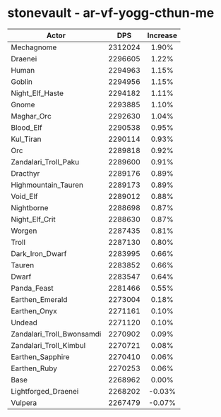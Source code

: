 # stonevault - ar-vf-yogg-cthun-me
| Actor | DPS | Increase |
|---|:---:|:---:|
|Mechagnome|2312024|1.90%|
|Draenei|2296605|1.22%|
|Human|2294963|1.15%|
|Goblin|2294956|1.15%|
|Night_Elf_Haste|2294182|1.11%|
|Gnome|2293885|1.10%|
|Maghar_Orc|2292630|1.04%|
|Blood_Elf|2290538|0.95%|
|Kul_Tiran|2290114|0.93%|
|Orc|2289818|0.92%|
|Zandalari_Troll_Paku|2289600|0.91%|
|Dracthyr|2289176|0.89%|
|Highmountain_Tauren|2289173|0.89%|
|Void_Elf|2289012|0.88%|
|Nightborne|2288698|0.87%|
|Night_Elf_Crit|2288630|0.87%|
|Worgen|2287435|0.81%|
|Troll|2287130|0.80%|
|Dark_Iron_Dwarf|2283995|0.66%|
|Tauren|2283852|0.66%|
|Dwarf|2283547|0.64%|
|Panda_Feast|2281466|0.55%|
|Earthen_Emerald|2273004|0.18%|
|Earthen_Onyx|2271161|0.10%|
|Undead|2271120|0.10%|
|Zandalari_Troll_Bwonsamdi|2270902|0.09%|
|Zandalari_Troll_Kimbul|2270721|0.08%|
|Earthen_Sapphire|2270410|0.06%|
|Earthen_Ruby|2270253|0.06%|
|Base|2268962|0.00%|
|Lightforged_Draenei|2268202|-0.03%|
|Vulpera|2267479|-0.07%|
